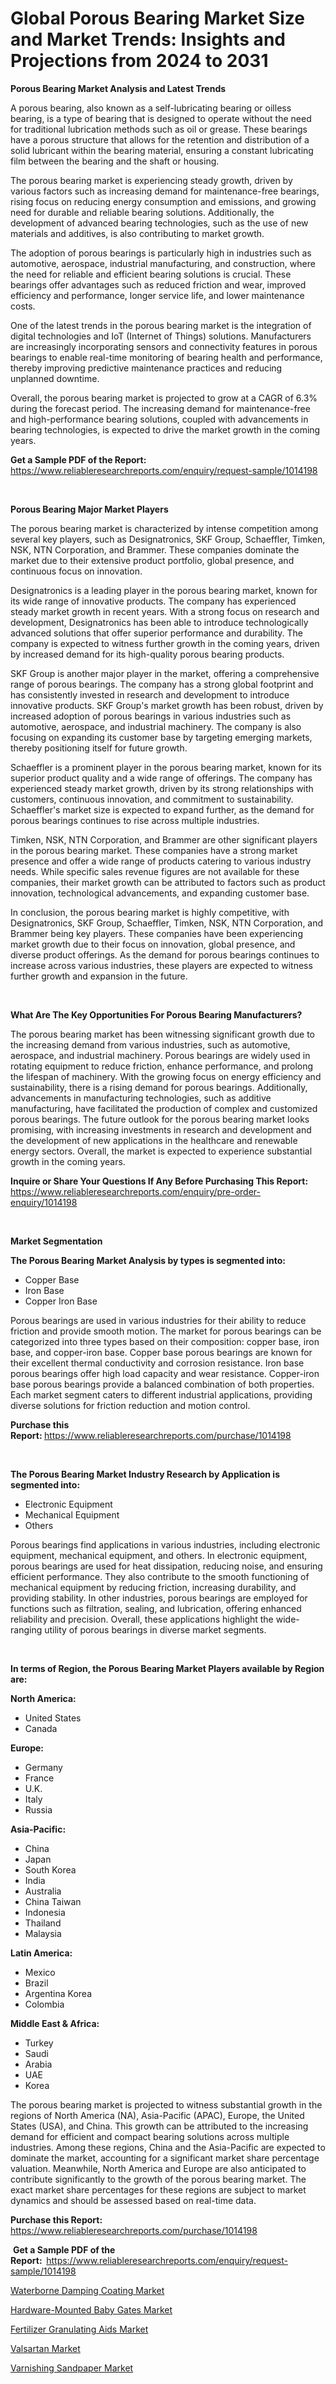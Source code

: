 <p><h1>Global Porous Bearing Market Size and Market Trends: Insights and Projections from 2024 to 2031</h1></p><p><strong>Porous Bearing Market Analysis and Latest Trends</strong></p>
<p><p>A porous bearing, also known as a self-lubricating bearing or oilless bearing, is a type of bearing that is designed to operate without the need for traditional lubrication methods such as oil or grease. These bearings have a porous structure that allows for the retention and distribution of a solid lubricant within the bearing material, ensuring a constant lubricating film between the bearing and the shaft or housing.</p><p>The porous bearing market is experiencing steady growth, driven by various factors such as increasing demand for maintenance-free bearings, rising focus on reducing energy consumption and emissions, and growing need for durable and reliable bearing solutions. Additionally, the development of advanced bearing technologies, such as the use of new materials and additives, is also contributing to market growth.</p><p>The adoption of porous bearings is particularly high in industries such as automotive, aerospace, industrial manufacturing, and construction, where the need for reliable and efficient bearing solutions is crucial. These bearings offer advantages such as reduced friction and wear, improved efficiency and performance, longer service life, and lower maintenance costs.</p><p>One of the latest trends in the porous bearing market is the integration of digital technologies and IoT (Internet of Things) solutions. Manufacturers are increasingly incorporating sensors and connectivity features in porous bearings to enable real-time monitoring of bearing health and performance, thereby improving predictive maintenance practices and reducing unplanned downtime.</p><p>Overall, the porous bearing market is projected to grow at a CAGR of 6.3% during the forecast period. The increasing demand for maintenance-free and high-performance bearing solutions, coupled with advancements in bearing technologies, is expected to drive the market growth in the coming years.</p></p>
<p><strong>Get a Sample PDF of the Report:&nbsp;</strong> <a href="https://www.reliableresearchreports.com/enquiry/request-sample/1014198">https://www.reliableresearchreports.com/enquiry/request-sample/1014198</a></p>
<p>&nbsp;</p>
<p><strong>Porous Bearing Major Market Players</strong></p>
<p><p>The porous bearing market is characterized by intense competition among several key players, such as Designatronics, SKF Group, Schaeffler, Timken, NSK, NTN Corporation, and Brammer. These companies dominate the market due to their extensive product portfolio, global presence, and continuous focus on innovation.</p><p>Designatronics is a leading player in the porous bearing market, known for its wide range of innovative products. The company has experienced steady market growth in recent years. With a strong focus on research and development, Designatronics has been able to introduce technologically advanced solutions that offer superior performance and durability. The company is expected to witness further growth in the coming years, driven by increased demand for its high-quality porous bearing products.</p><p>SKF Group is another major player in the market, offering a comprehensive range of porous bearings. The company has a strong global footprint and has consistently invested in research and development to introduce innovative products. SKF Group's market growth has been robust, driven by increased adoption of porous bearings in various industries such as automotive, aerospace, and industrial machinery. The company is also focusing on expanding its customer base by targeting emerging markets, thereby positioning itself for future growth.</p><p>Schaeffler is a prominent player in the porous bearing market, known for its superior product quality and a wide range of offerings. The company has experienced steady market growth, driven by its strong relationships with customers, continuous innovation, and commitment to sustainability. Schaeffler's market size is expected to expand further, as the demand for porous bearings continues to rise across multiple industries.</p><p>Timken, NSK, NTN Corporation, and Brammer are other significant players in the porous bearing market. These companies have a strong market presence and offer a wide range of products catering to various industry needs. While specific sales revenue figures are not available for these companies, their market growth can be attributed to factors such as product innovation, technological advancements, and expanding customer base.</p><p>In conclusion, the porous bearing market is highly competitive, with Designatronics, SKF Group, Schaeffler, Timken, NSK, NTN Corporation, and Brammer being key players. These companies have been experiencing market growth due to their focus on innovation, global presence, and diverse product offerings. As the demand for porous bearings continues to increase across various industries, these players are expected to witness further growth and expansion in the future.</p></p>
<p>&nbsp;</p>
<p><strong>What Are The Key Opportunities For Porous Bearing Manufacturers?</strong></p>
<p><p>The porous bearing market has been witnessing significant growth due to the increasing demand from various industries, such as automotive, aerospace, and industrial machinery. Porous bearings are widely used in rotating equipment to reduce friction, enhance performance, and prolong the lifespan of machinery. With the growing focus on energy efficiency and sustainability, there is a rising demand for porous bearings. Additionally, advancements in manufacturing technologies, such as additive manufacturing, have facilitated the production of complex and customized porous bearings. The future outlook for the porous bearing market looks promising, with increasing investments in research and development and the development of new applications in the healthcare and renewable energy sectors. Overall, the market is expected to experience substantial growth in the coming years.</p></p>
<p><strong>Inquire or Share Your Questions If Any Before Purchasing This Report:</strong> <a href="https://www.reliableresearchreports.com/enquiry/pre-order-enquiry/1014198">https://www.reliableresearchreports.com/enquiry/pre-order-enquiry/1014198</a></p>
<p>&nbsp;</p>
<p><strong>Market Segmentation</strong></p>
<p><strong>The Porous Bearing Market Analysis by types is segmented into:</strong></p>
<p><ul><li>Copper Base</li><li>Iron Base</li><li>Copper Iron Base</li></ul></p>
<p><p>Porous bearings are used in various industries for their ability to reduce friction and provide smooth motion. The market for porous bearings can be categorized into three types based on their composition: copper base, iron base, and copper-iron base. Copper base porous bearings are known for their excellent thermal conductivity and corrosion resistance. Iron base porous bearings offer high load capacity and wear resistance. Copper-iron base porous bearings provide a balanced combination of both properties. Each market segment caters to different industrial applications, providing diverse solutions for friction reduction and motion control.</p></p>
<p><strong>Purchase this Report:&nbsp;</strong><a href="https://www.reliableresearchreports.com/purchase/1014198">https://www.reliableresearchreports.com/purchase/1014198</a></p>
<p>&nbsp;</p>
<p><strong>The Porous Bearing Market Industry Research by Application is segmented into:</strong></p>
<p><ul><li>Electronic Equipment</li><li>Mechanical Equipment</li><li>Others</li></ul></p>
<p><p>Porous bearings find applications in various industries, including electronic equipment, mechanical equipment, and others. In electronic equipment, porous bearings are used for heat dissipation, reducing noise, and ensuring efficient performance. They also contribute to the smooth functioning of mechanical equipment by reducing friction, increasing durability, and providing stability. In other industries, porous bearings are employed for functions such as filtration, sealing, and lubrication, offering enhanced reliability and precision. Overall, these applications highlight the wide-ranging utility of porous bearings in diverse market segments.</p></p>
<p>&nbsp;</p>
<p><strong>In terms of Region, the Porous Bearing Market Players available by Region are:</strong></p>
<p>
    <p> <strong> North America: </strong>
        <ul>
            <li>United States</li>
            <li>Canada</li>
        </ul>
        </p> 
    <p> <strong> Europe: </strong>
        <ul>
            <li>Germany</li>
            <li>France</li>
            <li>U.K.</li>
            <li>Italy</li>
            <li>Russia</li>
        </ul>
        </p> 
    <p> <strong> Asia-Pacific: </strong>
        <ul>
            <li>China</li>
            <li>Japan</li>
            <li>South Korea</li>
            <li>India</li>
            <li>Australia</li>
            <li>China Taiwan</li>
            <li>Indonesia</li>
            <li>Thailand</li>
            <li>Malaysia</li>
        </ul>
        </p> 
    <p> <strong> Latin America: </strong>
        <ul>
            <li>Mexico</li>
            <li>Brazil</li>
            <li>Argentina Korea</li>
            <li>Colombia</li>
        </ul>
        </p> 
    <p> <strong> Middle East & Africa: </strong>
        <ul>
            <li>Turkey</li>
            <li>Saudi</li>
            <li>Arabia</li>
            <li>UAE</li>
            <li>Korea</li>
        </ul>
    </p>
    </p>
<p><p>The porous bearing market is projected to witness substantial growth in the regions of North America (NA), Asia-Pacific (APAC), Europe, the United States (USA), and China. This growth can be attributed to the increasing demand for efficient and compact bearing solutions across multiple industries. Among these regions, China and the Asia-Pacific are expected to dominate the market, accounting for a significant market share percentage valuation. Meanwhile, North America and Europe are also anticipated to contribute significantly to the growth of the porous bearing market. The exact market share percentages for these regions are subject to market dynamics and should be assessed based on real-time data.</p></p>
<p><strong>Purchase this Report: </strong><a href="https://www.reliableresearchreports.com/purchase/1014198">https://www.reliableresearchreports.com/purchase/1014198</a></p>
<p>&nbsp;<strong>Get a Sample PDF of the Report:&nbsp;&nbsp;</strong><a href="https://www.reliableresearchreports.com/enquiry/request-sample/1014198">https://www.reliableresearchreports.com/enquiry/request-sample/1014198</a></p>
<p><strong></strong></p>
<p><p><a href="https://issuu.com/reportprime-2/docs/waterborne-damping-coating-market-size-2030.pptx">Waterborne Damping Coating Market</a></p><p><a href="https://www.linkedin.com/pulse/hardware-mounted-baby-gates-market-furnish-information-size-mrbae?trackingId=UHjs00ReT560c1dGQMdFwg%3D%3D">Hardware-Mounted Baby Gates Market</a></p><p><a href="https://www.linkedin.com/pulse/fertilizer-granulating-aids-market-share-amp-new-trends-vkzve?trackingId=ziEO7TIlRg2gy%2Fl2Eop8zQ%3D%3D">Fertilizer Granulating Aids Market</a></p><p><a href="https://github.com/pizolina/Market-Research-Report-List-2/blob/main/valsartan-market.md">Valsartan Market</a></p><p><a href="https://issuu.com/reportprime-2/docs/varnishing-sandpaper-market-size-2030.pptx">Varnishing Sandpaper Market</a></p></p>